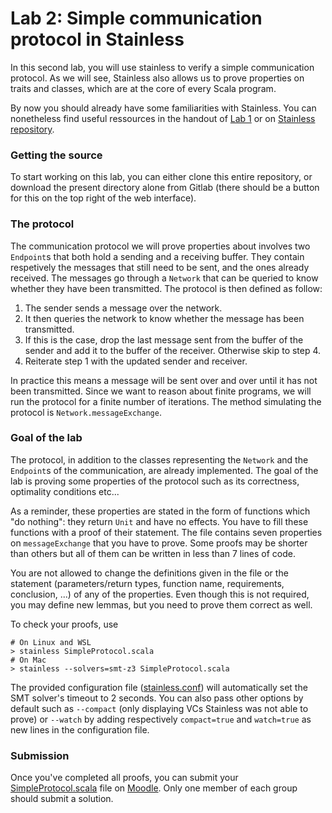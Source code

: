 # Lab 2: Simple communication protocol in Stainless

In this second lab, you will use stainless to verify a simple communication protocol. As we will see, Stainless also allows us to prove properties on traits and classes, which are at the core of every Scala program.

By now you should already have some familiarities with Stainless. You can nonetheless find useful ressources in the handout of [Lab 1](../../lab2/README.md#Tutorial) or on [Stainless repository](https://github.com/epfl-lara/stainless).


### Getting the source

To start working on this lab, you can either clone this entire repository, or download the present directory alone from Gitlab (there should be a button for this on the top right of the web interface).

### The protocol

The communication protocol we will prove properties about involves two `Endpoint`s that both hold a sending and a receiving buffer. They contain respetively the messages that still need to be sent, and the ones already received. The messages go through a `Network` that can be queried to know whether they have been transmitted. The protocol is then defined as follow:

1. The sender sends a message over the network.
2. It then queries the network to know whether the message has been transmitted.
3. If this is the case, drop the last message sent from the buffer of the sender and add it to the buffer of the receiver. Otherwise skip to step 4.
4. Reiterate step 1 with the updated sender and receiver.

In practice this means a message will be sent over and over until it has not been transmitted. Since we want to reason about finite programs, we will run the protocol for a finite number of iterations. The method simulating the protocol is `Network.messageExchange`.

### Goal of the lab

The protocol, in addition to the classes representing the `Network` and the `Endpoint`s of the communication, are already implemented. The goal of the lab is proving some properties of the protocol such as its correctness, optimality conditions etc...

As a reminder, these properties are stated in the form of functions which "do nothing": they return `Unit` and have no effects.
You have to fill these functions with a proof of their statement. The file contains seven properties on `messageExchange` that you have to prove. Some proofs may be shorter than others but all of them can be written in less than 7 lines of code.

You are not allowed to change the definitions given in the file or the statement (parameters/return types, function name, requirements, conclusion, ...) of any of the properties. Even though this is not required, you may define new lemmas, but you need to prove them correct as well.


To check your proofs, use
```shell
# On Linux and WSL
> stainless SimpleProtocol.scala
# On Mac
> stainless --solvers=smt-z3 SimpleProtocol.scala
``` 


The provided configuration file ([stainless.conf](stainless.conf)) will automatically set the SMT solver's timeout to 2 seconds. You can also pass other options by default such as `--compact` (only displaying VCs Stainless was not able to prove) or `--watch` by adding respectively  `compact=true` and `watch=true` as new lines in the configuration file.





### Submission

Once you've completed all proofs, you can submit your [SimpleProtocol.scala](SimpleProtocol.scala) file on [Moodle](https://moodle.epfl.ch/mod/assign/view.php?id=1169500). Only one member of each group should submit a solution. 
